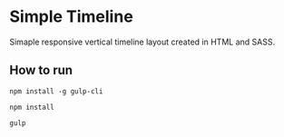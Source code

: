 # Simple Timeline

Simaple responsive vertical timeline layout created in HTML and SASS. 

## How to run

`npm install -g gulp-cli`

`npm install`

`gulp`